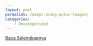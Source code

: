 ```yaml
---
layout: post
permalink: /mimpi-orang-putus-tangan/
categories:
    - Uncategorized
---
```


[Baca Selengkapnya](/07)
